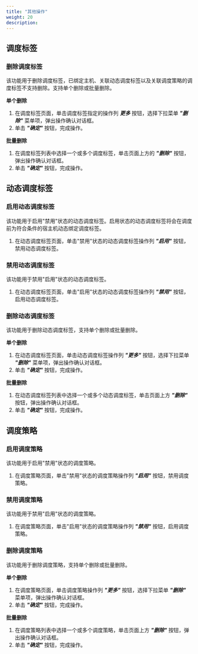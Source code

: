```yaml
---
title: "其他操作"
weight: 20
description: 
---
```



## 调度标签

### 删除调度标签

该功能用于删除调度标签，已绑定主机、关联动态调度标签以及关联调度策略的调度标签不支持删除。支持单个删除或批量删除。

**单个删除**

1. 在调度标签页面，单击调度标签指定的操作列 **_更多_** 按钮，选择下拉菜单 **_"删除"_** 菜单项，弹出操作确认对话框。
2. 单击 **_"确定"_** 按钮，完成操作。

**批量删除**

1. 在调度标签列表中选择一个或多个调度标签，单击页面上方的 **_"删除"_** 按钮，弹出操作确认对话框。
2. 单击 **_"确定"_** 按钮，完成操作。

## 动态调度标签

### 启用动态调度标签

该功能用于启用"禁用"状态的动态调度标签。启用状态的动态调度标签将会在调度前为符合条件的宿主机动态绑定调度标签。

1. 在动态调度标签页面，单击"禁用"状态的动态调度标签操作列 **_"启用"_** 按钮，禁用动态调度标签。

### 禁用动态调度标签

该功能用于禁用"启用"状态的动态调度标签。

1. 在动态调度标签页面，单击"启用"状态的动态调度标签操作列 **_"禁用"_** 按钮，启用动态调度标签。

### 删除动态调度标签

该功能用于删除动态调度标签，支持单个删除或批量删除。

**单个删除**

1. 在动态调度标签页面，单击动态调度标签操作列 **_"更多"_** 按钮，选择下拉菜单 **_"删除"_** 菜单项，弹出操作确认对话框。
2. 单击 **_"确定"_** 按钮，完成操作。

**批量删除**

1. 在动态调度标签列表中选择一个或多个动态调度标签，单击页面上方 **_"删除"_** 按钮，弹出操作确认对话框。
2. 单击 **_"确定"_** 按钮，完成操作。


## 调度策略

### 启用调度策略

该功能用于启用"禁用"状态的调度策略。

1. 在调度策略页面，单击"禁用"状态的调度策略操作列 **_"启用"_** 按钮，禁用调度策略。

### 禁用调度策略

该功能用于禁用"启用"状态的调度策略。

1. 在调度策略页面，单击"启用"状态的调度策略操作列 **_"禁用"_** 按钮，启用调度策略。

### 删除调度策略

该功能用于删除调度策略，支持单个删除或批量删除。

**单个删除**

1. 在调度策略页面，单击调度策略操作列 **_"更多"_** 按钮，选择下拉菜单 **_"删除"_** 菜单项，弹出操作确认对话框。
2. 单击 **_"确定"_** 按钮，完成操作。

**批量删除**

1. 在调度策略列表中选择一个或多个调度策略，单击页面上方 **_"删除"_** 按钮，弹出操作确认对话框。
2. 单击 **_"确定"_** 按钮，完成操作。